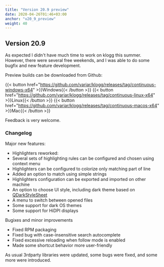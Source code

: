 ```yaml
---
title: "Version 20.9 preview"
date: 2020-04-26T01:46+03:00
anchor: "v20_9_preview"
weight: 40
---
```


## Version 20.9

As expected I didn't have much time to work on klogg this summer. However, there were several free weekends,
and I was able to do some bugfix and new feature development.

Preview builds can be downloaded from Github: 

{{< button href="https://github.com/variar/klogg/releases/tag/continuous-windows-x64" >}}Windows{{< /button >}}
{{< button href="https://github.com/variar/klogg/releases/tag/continuous-linux-x64" >}}Linux{{< /button >}}
{{< button href="https://github.com/variar/klogg/releases/tag/continuous-macos-x64" >}}Mac{{< /button >}}

Feedback is very welcome.

### Changelog

Major new features:

 - Highlighters reworked:
  - Several sets of highlighting rules can be configured and chosen using context menu
  - Highlighters can be configured to colorize only matching part of line
  - Added an option to match using simple strings
  - Highlighters configuration can be exported and imported on other machine
 - An option to choose UI style, including dark theme based on [QDarkStyleSheet](https://github.com/ColinDuquesnoy/QDarkStyleSheet)
 - A menu to switch between opened files
 - Some support for dark OS themes
 - Some support for HiDPI displays

Bugixes and minor improvements

 - Fixed RPM packaging
 - Fixed bug with case-insensitive search autocomplete
 - Fixed excessive reloading when follow mode is enabled 
 - Made some shortcut behavior more user-friendly

As usual 3rdparty libraries were updated, some bugs were fixed, and some more were introduced.

